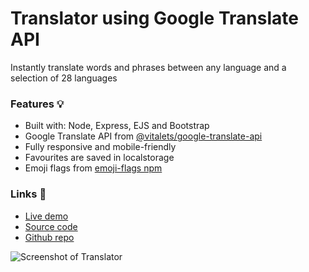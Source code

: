 # Translator using Google Translate API

Instantly translate words and phrases between any language and a selection of 28 languages

### Features 💡
- Built with: Node, Express, EJS and Bootstrap
- Google Translate API from [@vitalets/google-translate-api](https://www.npmjs.com/package/@vitalets/google-translate-api)
- Fully responsive and mobile-friendly
- Favourites are saved in localstorage
- Emoji flags from [emoji-flags npm](https://www.npmjs.com/package/emoji-flags)

### Links 🔗
- [Live demo](https://express-language-translator.rolandjlevy.repl.co) 
- [Source code](https://repl.it/@RolandJLevy/express-language-translator) 
- [Github repo](https://github.com/rolandjlevy/express-language-translator)

![Screenshot of Translator](https://express-google-translate-api-with-ejs.rjlevy.repl.co/images/device-screenshot.png "Screenshot of Translator")
